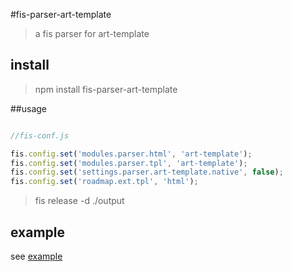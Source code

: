 #fis-parser-art-template

> a fis parser for art-template

## install

> npm install fis-parser-art-template


##usage

```javascript

//fis-conf.js

fis.config.set('modules.parser.html', 'art-template');
fis.config.set('modules.parser.tpl', 'art-template');
fis.config.set('settings.parser.art-template.native', false);
fis.config.set('roadmap.ext.tpl', 'html');

```

> fis release -d ./output

## example 

see [example](https://github.com/lwdgit/fis-parser-art-template/example/ '')